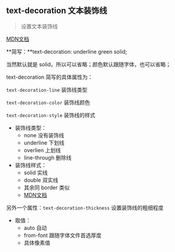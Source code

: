 ## text-decoration 文本装饰线

> 设置文本装饰线

<a href="https://developer.mozilla.org/zh-CN/docs/Web/CSS/text-decoration" target="_blank">MDN文档</a> 

**简写：**text-decoration: underline green solid;

当然默认就是 solid，所以可以省略；颜色默认跟随字体，也可以省略；

text-decoration 简写的具体属性为：

`text-decoration-line`  装饰线类型

 `text-decoration-color`  装饰线颜色

`text-decoration-style`  装饰线的样式

- 装饰线类型：
  - none 没有装饰线
  - underline 下划线
  - overlien 上划线
  - line-through 删除线
- 装饰线样式：
  - solid 实线
  - double 双实线
  - 其余同 border 类似
  - <a href="https://developer.mozilla.org/zh-CN/docs/Web/CSS/text-decoration-style" target="_blank">MDN文档</a> 

另外一个属性：`text-decoration-thickness` 设置装饰线的粗细程度

- 取值：
  - auto 自动
  - from-font 跟随字体文件首选厚度
  - 具体像素值